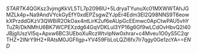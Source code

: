 $START$K4QGKsz3vjmgKkVL5TL7p2096lU+5LdryaTYunuXc01MXWWTAhJGMZLk4p+Na9AndVYckGyEfY0xdEPZsgwZYJpEr4Edm3EI2Q98NNS9T6eowkXPrzddGKzV3QWBiR2OkOax4ntLirK2uf6eAUpGcEEmwc0ApCtwPAU5vhYTuZR/DkNMhU6BK7WCPEXzdg64GqVDKLul3YP16g6Gf9wLCdOvHbvQ2l40JBjglUszVI5q+Apxw6BC3UEboXuRczWtvlpNw0xhrar+c4Mveu1O0yS5C2qrTHZ+2INrY9H2+RAtsM0JGFIlgp+YV459FbLoLQZl6fx7lr7qgy0Ge1zcYA==$END$